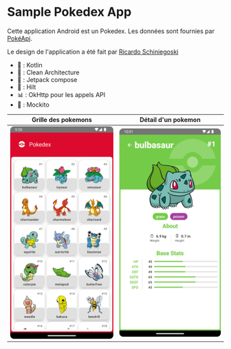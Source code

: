 # Sample Pokedex App

Cette application Android est un Pokedex. Les données sont fournies par [PokéApi](https://pokeapi.co/). 

Le design de l'application a été fait par [Ricardo Schiniegoski](https://www.figma.com/@ricardohs)
 

- 👅 : Kotlin
- 👷‍ : Clean Architecture
- 🎨 : Jetpack compose
- 💉 : Hilt
- 📊 : OkHttp pour les appels API
- 🤹‍ : Mockito


| Grille des pokemons | Détail d'un pokemon |
|--|--|
| ![liste des comptes](screenshots/grille_pokemons.png) | ![détail d'un compte](screenshots/detail_pokemon.png) |




